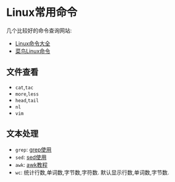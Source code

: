 Linux常用命令
================
几个比较好的命令查询网站:
>
- [Linux命令大全](http://man.linuxde.net/)
- [菜鸟Linux命令](http://www.runoob.com/linux/linux-command-manual.html)

## 文件查看
- `cat`,`tac`
- `more`,`less`
- `head`,`tail`
- `nl`
- `vim`

## 文本处理
- `grep`: [grep使用](cammand/grep.md)
- `sed`: [sed使用](cammand/sed.md)
- `awk`: [awk教程](http://www.cnblogs.com/chengmo/tag/awk/)
- `wc`: 统计行数,单词数,字节数,字符数. 默认显示行数,单词数,字节数.